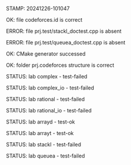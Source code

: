 STAMP: 20241226-101047
OK: file codeforces.id is correct
ERROR: file prj.test/stackl_doctest.cpp is absent
ERROR: file prj.test/queuea_doctest.cpp is absent
OK: CMake generator successed
OK: folder prj.codeforces structure is correct
STATUS: lab complex - test-failed
STATUS: lab complex_io - test-failed
STATUS: lab rational - test-failed
STATUS: lab rational_io - test-failed
STATUS: lab arrayd - test-ok
STATUS: lab arrayt - test-ok
STATUS: lab stackl - test-failed
STATUS: lab queuea - test-failed
